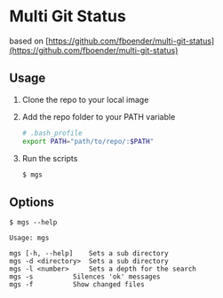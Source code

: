 # Multi Git Status

based on [https://github.com/fboender/multi-git-status](https://github.com/fboender/multi-git-status)

## Usage

1. Clone the repo to your local image
2. Add the repo folder to your PATH variable

    ```bash
    # .bash_profile
    export PATH="path/to/repo/:$PATH"
    ```
3. Run the scripts
    ```bash
    $ mgs
    ```

## Options

```
$ mgs --help

Usage: mgs

mgs [-h, --help]	Sets a sub directory
mgs -d <directory>	Sets a sub directory
mgs -l <number>		Sets a depth for the search
mgs -s			Silences 'ok' messages
mgs -f			Show changed files
```
